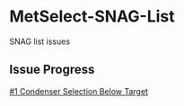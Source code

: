 # MetSelect-SNAG-List
SNAG list issues 

## Issue                                                                         Progress

[#1 Condenser Selection Below Target](https://github.com/NicDup/MetSelect-SNAG-List/blob/master/SNAG_1.md)
